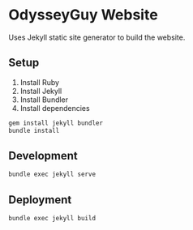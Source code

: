 # OdysseyGuy Website

Uses Jekyll static site generator to build the website.

## Setup

1. Install Ruby
2. Install Jekyll
3. Install Bundler
4. Install dependencies

```bash
gem install jekyll bundler
bundle install
```

## Development

```bash
bundle exec jekyll serve
```

## Deployment

```bash
bundle exec jekyll build
```

